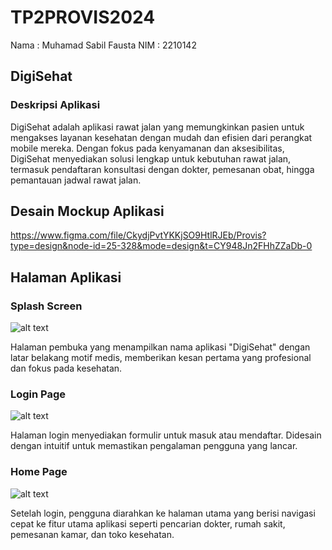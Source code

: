 # TP2PROVIS2024

Nama : Muhamad Sabil Fausta
NIM : 2210142

## DigiSehat

### Deskripsi Aplikasi

DigiSehat adalah aplikasi rawat jalan yang memungkinkan pasien untuk mengakses layanan kesehatan dengan mudah dan efisien dari perangkat mobile mereka. Dengan fokus pada kenyamanan dan aksesibilitas, DigiSehat menyediakan solusi lengkap untuk kebutuhan rawat jalan, termasuk pendaftaran konsultasi dengan dokter, pemesanan obat, hingga pemantauan jadwal rawat jalan.

## Desain Mockup Aplikasi

https://www.figma.com/file/CkydjPvtYKKjSO9HtlRJEb/Provis?type=design&node-id=25-328&mode=design&t=CY948Jn2FHhZZaDb-0

## Halaman Aplikasi

### Splash Screen

![alt text](image.png)

Halaman pembuka yang menampilkan nama aplikasi "DigiSehat" dengan latar belakang motif medis, memberikan kesan pertama yang profesional dan fokus pada kesehatan.

### Login Page

![alt text](image-1.png)

Halaman login menyediakan formulir untuk masuk atau mendaftar. Didesain dengan intuitif untuk memastikan pengalaman pengguna yang lancar.

### Home Page

![alt text](image-2.png)

Setelah login, pengguna diarahkan ke halaman utama yang berisi navigasi cepat ke fitur utama aplikasi seperti pencarian dokter, rumah sakit, pemesanan kamar, dan toko kesehatan.
